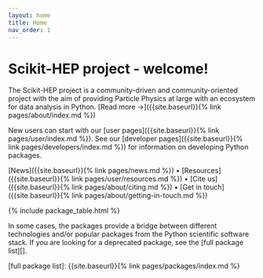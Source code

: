 ```yaml
---
layout: home
title: Home
nav_order: 1
---
```


# Scikit-HEP project - welcome!

The Scikit-HEP project is a community-driven and community-oriented project
with the aim of providing Particle Physics at large with an ecosystem for data
analysis in Python. [Read more →]({{site.baseurl}}{% link pages/about/index.md %})

New users can start with our
[user pages]({{site.baseurl}}{% link pages/user/index.md %}). See our
[developer pages]({{site.baseurl}}{% link pages/developers/index.md %})
for information on developing Python packages.

<div markdown="1" class="text-center text-delta fs-3">
[News]({{site.baseurl}}{% link pages/news.md %}) •
[Resources]({{site.baseurl}}{% link pages/user/resources.md %}) •
[Cite us]({{site.baseurl}}{% link pages/about/citing.md %}) •
[Get in touch]({{site.baseurl}}{% link pages/about/getting-in-touch.md %})
</div>

{% include package_table.html %}

In some cases, the packages provide a bridge between different
technologies and/or popular packages from the Python scientific software
stack. If you are looking for a deprecated package, see the [full package list][].

[github-badge]: https://img.shields.io/badge/GitHub--blue?style=social&logo=GitHub
[github repository]: https://github.com/scikit-hep/
[gitter-skhep-link]: https://gitter.im/Scikit-HEP/community
[gitter-skhep-badge]: https://badges.gitter.im/Scikit-HEP/community.svg

[full package list]: {{site.baseurl}}{% link pages/packages/index.md %}
